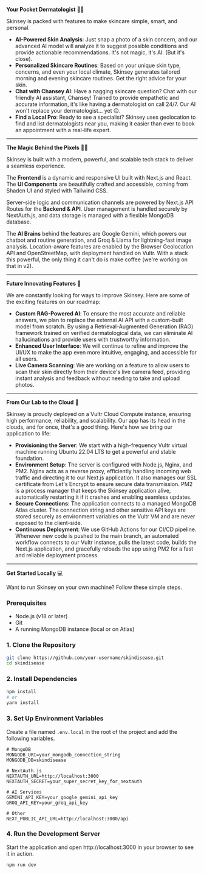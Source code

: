 
**Your Pocket Dermatologist** 👩‍⚕️

Skinsey is packed with features to make skincare simple, smart, and personal.

  * **AI-Powered Skin Analysis**: Just snap a photo of a skin concern, and our advanced AI model will analyze it to suggest possible conditions and provide actionable recommendations. It's not magic, it's AI. (But it's close).
  * **Personalized Skincare Routines**: Based on your unique skin type, concerns, and even your local climate, Skinsey generates tailored morning and evening skincare routines. Get the right advice for your skin.
  * **Chat with Chansey AI**: Have a nagging skincare question? Chat with our friendly AI assistant, Chansey\! Trained to provide empathetic and accurate information, it's like having a dermatologist on call 24/7. Our AI won't replace your dermatologist... yet 😉.
  * **Find a Local Pro**: Ready to see a specialist? Skinsey uses geolocation to find and list dermatologists near you, making it easier than ever to book an appointment with a real-life expert.

-----

**The Magic Behind the Pixels** 🧙‍♂️

Skinsey is built with a modern, powerful, and scalable tech stack to deliver a seamless experience.

The **Frontend** is a dynamic and responsive UI built with Next.js and React. The **UI Components** are beautifully crafted and accessible, coming from Shadcn UI and styled with Tailwind CSS.

Server-side logic and communication channels are powered by Next.js API Routes for the **Backend & API**. User management is handled securely by NextAuth.js, and data storage is managed with a flexible MongoDB database.

The **AI Brains** behind the features are Google Gemini, which powers our chatbot and routine generation, and Groq & Llama for lightning-fast image analysis. Location-aware features are enabled by the Browser Geolocation API and OpenStreetMap, with deployment handled on Vultr. With a stack this powerful, the only thing it can't do is make coffee (we're working on that in v2).

-----

**Future Innovating Features** 🚀

We are constantly looking for ways to improve Skinsey. Here are some of the exciting features on our roadmap:

  * **Custom RAG-Powered AI**: To ensure the most accurate and reliable answers, we plan to replace the external AI API with a custom-built model from scratch. By using a Retrieval-Augmented Generation (RAG) framework trained on verified dermatological data, we can eliminate AI hallucinations and provide users with trustworthy information.
  * **Enhanced User Interface**: We will continue to refine and improve the UI/UX to make the app even more intuitive, engaging, and accessible for all users.
  * **Live Camera Scanning**: We are working on a feature to allow users to scan their skin directly from their device's live camera feed, providing instant analysis and feedback without needing to take and upload photos.

-----

**From Our Lab to the Cloud** 🚀

Skinsey is proudly deployed on a Vultr Cloud Compute instance, ensuring high performance, reliability, and scalability. Our app has its head in the clouds, and for once, that's a good thing. Here's how we bring our application to life:

  * **Provisioning the Server**: We start with a high-frequency Vultr virtual machine running Ubuntu 22.04 LTS to get a powerful and stable foundation.
  * **Environment Setup**: The server is configured with Node.js, Nginx, and PM2. Nginx acts as a reverse proxy, efficiently handling incoming web traffic and directing it to our Next.js application. It also manages our SSL certificate from Let's Encrypt to ensure secure data transmission. PM2 is a process manager that keeps the Skinsey application alive, automatically restarting it if it crashes and enabling seamless updates.
  * **Secure Connections**: The application connects to a managed MongoDB Atlas cluster. The connection string and other sensitive API keys are stored securely as environment variables on the Vultr VM and are never exposed to the client-side.
  * **Continuous Deployment**: We use GitHub Actions for our CI/CD pipeline. Whenever new code is pushed to the main branch, an automated workflow connects to our Vultr instance, pulls the latest code, builds the Next.js application, and gracefully reloads the app using PM2 for a fast and reliable deployment process.

-----

**Get Started Locally** 💻

Want to run Skinsey on your own machine? Follow these simple steps.

### Prerequisites

  * Node.js (v18 or later)
  * Git
  * A running MongoDB instance (local or on Atlas)

### 1\. Clone the Repository

```bash
git clone https://github.com/your-username/skindisease.git
cd skindisease
```

### 2\. Install Dependencies

```bash
npm install
# or
yarn install
```

### 3\. Set Up Environment Variables

Create a file named `.env.local` in the root of the project and add the following variables.

```env
# MongoDB
MONGODB_URI=your_mongodb_connection_string
MONGODB_DB=skindisease

# NextAuth.js
NEXTAUTH_URL=http://localhost:3000
NEXTAUTH_SECRET=your_super_secret_key_for_nextauth

# AI Services
GEMINI_API_KEY=your_google_gemini_api_key
GROQ_API_KEY=your_groq_api_key

# Other
NEXT_PUBLIC_API_URL=http://localhost:3000/api
```

### 4\. Run the Development Server

Start the application and open http://localhost:3000 in your browser to see it in action.

```bash
npm run dev
```
